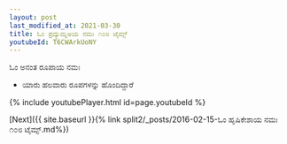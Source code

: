 ```yaml
---
layout: post
last_modified_at: 2021-03-30
title: ಓಂ ಪ್ರದ್ಯುಮ್ನಅಯ ನಮಃ ೧೦೮ ಟೈಮ್ಸ್
youtubeId: T6CWArkUoNY
---
```

 
 
 ಓಂ ಅನಂತ ರೂಪಾಯ ನಮಃ  
 
 -  ಯಾರು ಹಲವಾರು ರೂಪಗಳನ್ನು ಹೊಂದಿದ್ದಾರೆ 
 
  
 
  
 
 
 
 
 
 


{% include youtubePlayer.html id=page.youtubeId %}
 
[Next]({{ site.baseurl }}{% link  split2/_posts/2016-02-15-ಓಂ ಹೃಷಿಕೇಶಾಯ ನಮಃ ೧೦೮ ಟೈಮ್ಸ್.md%})
 

